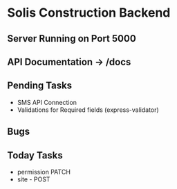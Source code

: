 # Solis Construction Backend

## Server Running on Port 5000
## API Documentation -> /docs

## Pending Tasks
 - SMS API Connection
 - Validations for Required fields (express-validator)

## Bugs


## Today Tasks
 - permission PATCH
 - site - POST